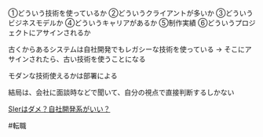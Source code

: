 
①どういう技術を使っているか
②どういうクライアントが多いか
③どういうビジネスモデルか
④どういうキャリアがあるか
⑤制作実績
⑥どういうプロジェクトにアサインされるか

古くからあるシステムは自社開発でもレガシーな技術を使っている
→ そこにアサインされたら、古い技術を使うことになる

モダンな技術使えるかは部署による

結局は、会社に面談時などで聞いて、自分の視点で直接判断するしかない

[SIerはダメ？自社開発系がいい？](https://www.youtube.com/watch?v=tv5f10l20qg)

#転職 